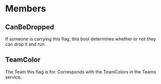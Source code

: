 # Members

## CanBeDropped
If someone is carrying this flag, this bool determines whether or not they can drop it and run.

## TeamColor
The Team this flag is for. Corresponds with the TeamColors in the Teams service.